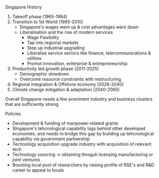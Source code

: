 Singapore History
1. Takeoff phase (1965-1984)
2. Transition to 1st World (1985-2010)
    * Singapore's wages went up & cost advantages went down
    * Liberalisation and the rise of modern services
        * Wage Flexibility
        * Tap into regional markets
        * Step up industrial upgrading
        * Liberalise service sectors like finance, telecommunications & utilities
        * Promot innovation, enterprise & entrepreneurship
3. Productivity led growth phase (2011-2025)
    * Demographic slowdown
    * Overcome resource constraints with restructuring
4. Regional Integration & Offshore economy (2026-2040)
5. Climate change mitigation & adaptation (2040-2065)

Overall Singapore needs a few prominent industry and business clusters that are sufficiently strong

Policies
* Development & funding of manpower-related grants
* SIngapore's tehcnological capability lags behind other developed economies, and needs to bridge this gap by building up tehcnological capability via government partnership
* Technology acquisition upgrade industry with acquisition of relevant tech
* Technology sourcing -> obtaining throguh licensing manufacturing or joint ventures
* Boosting local pool of researchers by raising profile of RSE's and R&D career to appeal to locals
